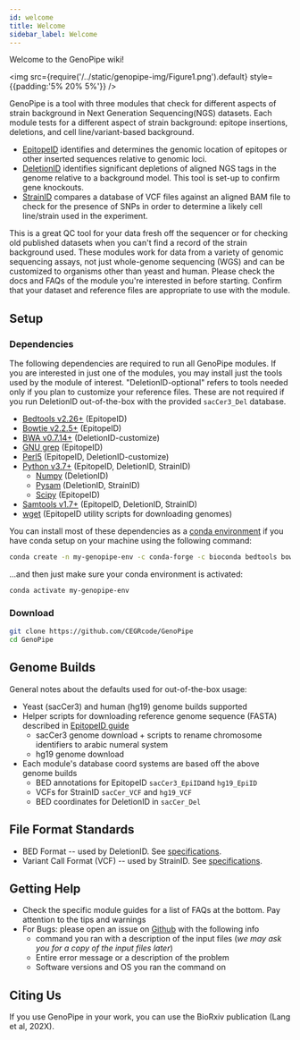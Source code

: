 ```yaml
---
id: welcome
title: Welcome
sidebar_label: Welcome
---
```

Welcome to the GenoPipe wiki!

<img src={require('/../static/genopipe-img/Figure1.png').default} style={{padding:'5% 20% 5%'}} />


GenoPipe is a tool with three modules that check for different aspects of strain background in Next Generation Sequencing(NGS) datasets. Each module tests for a different aspect of strain background: epitope insertions, deletions, and cell line/variant-based background.
  - [EpitopeID][epitopeid-md] identifies and determines the genomic location of epitopes or other inserted sequences relative to genomic loci.
  - [DeletionID][epitopeid-md] identifies significant depletions of aligned NGS tags in the genome relative to a background model. This tool is set-up to confirm gene knockouts.
  - [StrainID][strainid-md] compares a database of VCF files against an aligned BAM file to check for the presence of SNPs in order to determine a likely cell line/strain used in the experiment.

This is a great QC tool for your data fresh off the sequencer or for checking old published datasets when you can't find a record of the strain background used. These modules work for data from a variety of genomic sequencing assays, not just whole-genome sequencing (WGS) and can be customized to organisms other than yeast and human. Please check the docs and FAQs of the module you're interested in before starting. Confirm that your dataset and reference files are appropriate to use with the module.


## Setup

### Dependencies
The following dependencies are required to run all GenoPipe modules. If you are interested in just one of the modules, you may install just the tools used by the module of interest. "DeletionID-optional" refers to tools needed only if you plan to customize your reference files. These are not required if you run DeletionID out-of-the-box with the provided `sacCer3_Del` database.

* [Bedtools v2.26+][dependency-bedtools] (EpitopeID)
* [Bowtie v2.2.5+][dependency-bowtie2] (EpitopeID)
* [BWA v0.7.14+][dependency-bwa] (DeletionID-customize)
* [GNU grep][dependency-gnu-grep] (EpitopeID)
* [Perl5][dependency-perl5] (EpitopeID, DeletionID-customize)
* [Python v3.7+][dependency-python] (EpitopeID, DeletionID, StrainID)
  * [Numpy][dependency-numpy] (DeletionID)
  * [Pysam][dependency-pysam] (DeletionID, StrainID)
  * [Scipy][dependency-scipy] (EpitopeID)
* [Samtools v1.7+][dependency-samtools] (EpitopeID, DeletionID, StrainID)
* [wget][dependency-wget] (EpitopeID utility scripts for downloading genomes)

You can install most of these dependencies as a [conda environment][conda-install] if you have conda setup on your machine using the following command:

```bash
conda create -n my-genopipe-env -c conda-forge -c bioconda bedtools bowtie2 bwa grep perl numpy scipy pysam wget
```

...and then just make sure your conda environment is activated:
```
conda activate my-genopipe-env
```

### Download

```bash
git clone https://github.com/CEGRcode/GenoPipe
cd GenoPipe
```

<!-- ## Testing -->

## Genome Builds
General notes about the defaults used for out-of-the-box usage:

* Yeast (sacCer3) and human (hg19) genome builds supported
* Helper scripts for downloading reference genome sequence (FASTA) described in [EpitopeID guide][epitopeid-md]
  * sacCer3 genome download + scripts to rename chromosome identifiers to arabic numeral system
  * hg19 genome download
* Each module's database coord systems are based off the above genome builds
  * BED annotations for EpitopeID `sacCer3_EpiID`and `hg19_EpiID`
  * VCFs for StrainID `sacCer_VCF` and `hg19_VCF`
  * BED coordinates for DeletionID in `sacCer_Del`



## File Format Standards

* BED Format -- used by DeletionID. See [specifications][bed-specs].
* Variant Call Format (VCF) -- used by StrainID. See [specifications][vcf-specs].



## Getting Help

* Check the specific module guides for a list of FAQs at the bottom. Pay attention to the tips and warnings
* For Bugs: please open an issue on [Github][github-issues] with the following info
    * command you ran with a description of the input files (_we may ask you for a copy of the input files later_)
    * Entire error message or a description of the problem
    * Software versions and OS you ran the command on

## Citing Us
If you use GenoPipe in your work, you can use the BioRxiv publication (Lang et al, 202X).


[epitopeid-md]:/docs/epitopeid
[deletionid-md]:/docs/deletionid
[strainid-md]:/docs/strainid

[github-repo]:https://github.com/CEGRcode/GenoPipe
[github-issues]:https://github.com/CEGRcode/GenoPipe/issues
[conda-install]:https://docs.conda.io/projects/conda/en/latest/user-guide/install/download.html

[bed-specs]:https://genome.ucsc.edu/FAQ/FAQformat.html#format1
[vcf-specs]:https://genome.ucsc.edu/goldenPath/help/vcf.html
[dependency-bwa]:https://bio-bwa.sourceforge.net/bwa.shtml
[dependency-bowtie2]:https://bowtie-bio.sourceforge.net/bowtie2/manual.shtml
[dependency-samtools]:http://www.htslib.org/doc/
[dependency-bedtools]:https://bedtools.readthedocs.io/en/latest/content/installation.html
[dependency-perl5]:https://www.perl.org/get.html
[dependency-python]:https://www.python.org/downloads/
[dependency-scipy]:https://scipy.org/install/
[dependency-numpy]:https://numpy.org/install/
[dependency-pysam]:https://pysam.readthedocs.io/en/latest/installation.html
[dependency-gnu-grep]:https://man7.org/linux/man-pages/man1/grep.1.html
[dependency-wget]:https://www.gnu.org/software/wget/

<!-- [biorxiv-paper]:https://www.biorxiv.org/ -->
